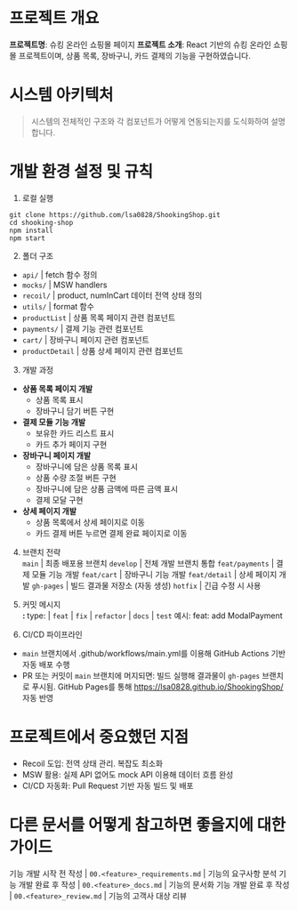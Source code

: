 # 프로젝트 개요
**프로젝트명**: 슈킹 온라인 쇼핑몰 페이지
**프로젝트 소개**: React 기반의 슈킹 온라인 쇼핑몰 프로젝트이며, 상품 목록, 장바구니, 카드 결제의 기능을 구현하였습니다. 

# 시스템 아키텍처
> 시스템의 전체적인 구조와 각 컴포넌트가 어떻게 연동되는지를 도식화하여 설명합니다.

# 개발 환경 설정 및 규칙
1. 로컬 실행<br>
```
git clone https://github.com/lsa0828/ShookingShop.git
cd shooking-shop
npm install
npm start
```

2. 폴더 구조
- `api/` | fetch 함수 정의
- `mocks/` | MSW handlers
- `recoil/` | product, numInCart 데이터 전역 상태 정의
- `utils/` | format 함수
- `productList` | 상품 목록 페이지 관련 컴포넌트
- `payments/` | 결제 기능 관련 컴포넌트
- `cart/` | 장바구니 페이지 관련 컴포넌트
- `productDetail` | 상품 상세 페이지 관련 컴포넌트

3. 개발 과정
- **상품 목록 페이지 개발**
  - 상품 목록 표시
  - 장바구니 담기 버튼 구현
- **결제 모듈 기능 개발**
  - 보유한 카드 리스트 표시
  - 카드 추가 페이지 구현
- **장바구니 페이지 개발**
  - 장바구니에 담은 상품 목록 표시
  - 상품 수량 조절 버튼 구현
  - 장바구니에 담은 상품 금액에 따른 금액 표시
  - 결제 모달 구현
- **상세 페이지 개발**
  - 상품 목록에서 상세 페이지로 이동
  - 카드 결제 버튼 누르면 결제 완료 페이지로 이동

4. 브랜치 전략<br>
`main` | 최종 배포용 브랜치
`develop` | 전체 개발 브랜치 통합
`feat/payments` | 결제 모듈 기능 개발
`feat/cart` | 장바구니 기능 개발
`feat/detail` | 상세 페이지 개발
`gh-pages` | 빌드 결과물 저장소 (자동 생성)
`hotfix` | 긴급 수정 시 사용

5. 커밋 메시지<br>
**<type>: <subject>**
type: | `feat` | `fix` | `refactor` | `docs` | `test`
예시: feat: add ModalPayment

6. CI/CD 파이프라인
- `main` 브랜치에서 .github/workflows/main.yml를 이용해 GitHub Actions 기반 자동 배포 수행
- PR 또는 커밋이 `main` 브랜치에 머지되면: 빌드 실행해 결과물이 `gh-pages` 브랜치로 푸시됨. GitHub Pages를 통해 https://lsa0828.github.io/ShookingShop/ 자동 반영

# 프로젝트에서 중요했던 지점
- Recoil 도입: 전역 상태 관리. 복잡도 최소화
- MSW 활용: 실제 API 없어도 mock API 이용해 데이터 흐름 완성
- CI/CD 자동화: Pull Request 기반 자동 빌드 및 배포

# 다른 문서를 어떻게 참고하면 좋을지에 대한 가이드
기능 개발 시작 전 작성 | `00.<feature>_requirements.md` | 기능의 요구사항 분석
기능 개발 완료 후 작성 | `00.<feature>_docs.md` | 기능의 문서화
기능 개발 완료 후 작성 | `00.<feature>_review.md` | 기능의 고객사 대상 리뷰
